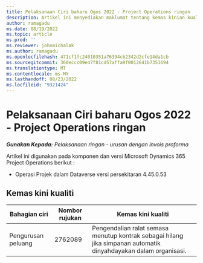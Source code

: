 ```yaml
---
title: Pelaksanaan Ciri baharu Ogos 2022 - Project Operations ringan
description: Artikel ini menyediakan maklumat tentang kemas kinian kualiti yang tersedia dalam keluaran Penggunaan Microsoft Dynamics 365 Project Operations lite keluaran Ogos 2022.
author: ramagadu
ms.date: 08/19/2022
ms.topic: article
ms.prod: ''
ms.reviewer: johnmichalak
ms.author: ramagadu
ms.openlocfilehash: 471cf1fc24010351a76394cb2342d2cfe14da1cb
ms.sourcegitcommit: 360eccc09e47f81cd57affa9f0012641b7351694
ms.translationtype: MT
ms.contentlocale: ms-MY
ms.lasthandoff: 08/23/2022
ms.locfileid: "9321424"
---
```

# <a name="whats-new-august-2022---project-operations-lite-deployment"></a>Pelaksanaan Ciri baharu Ogos 2022 - Project Operations ringan

_**Gunakan Kepada:** Pelaksanaan ringan - urusan dengan invois proforma_

Artikel ini digunakan pada komponen dan versi Microsoft Dynamics 365 Project Operations berikut :

- Operasi Projek dalam Dataverse versi persekitaran 4.45.0.53

## <a name="quality-updates"></a>Kemas kini kualiti

| Bahagian ciri | Nombor rujukan | Kemas kini kualiti |
| --- | --- | --- |
| Pengurusan peluang | 2762089 | Pengendalian ralat semasa menutup kontrak sebagai hilang jika simpanan automatik dinyahdayakan dalam organisasi.|
